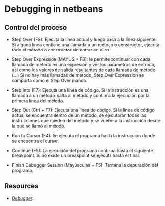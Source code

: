 # Debugging in netbeans

## Control del proceso
    
- Step Over (F8): Ejecuta la línea actual y luego pasa a la línea siguiente. 
Si alguna línea contiene una llamada a un método o constructor, 
ejecuta todo el método o constructor sin entrar en ellos.

- Step Over Expression (MAYUS + F8): le permite continuar con cada llamada de método 
en una expresión y ver los parámetros de entrada, 
así como los valores de salida resultantes de cada llamada de método (...) 
Si no hay más llamadas de método, Step Over Expression se comporta como el Step Over mando.

- Step Into (F7): Ejecuta una línea de código. 
Si la instrucción es una llamada a un método, salta al método
y continúa la ejecución por la primera línea del método.        

- Step Out (Ctrl + F7): Ejecuta una línea de código. Si la línea de código actual se encuentra dentro de un método,
se ejecutarán todas las instrucciones que queden del método
y se vuelve a la instrucción desde la que se llamó al método.

- Run to Cursor (F4): Se ejecuta el programa hasta la instrucción donde se encuentra el cursor.

- Continue (F5): La ejecución del programa continúa hasta el siguiente breakpoint. 
Si no existe un breakpoint se ejecuta hasta el final.

- Finish Debugger Session (Mayúsculas + F5): Termina la depuración del programa.

## Resources

- *[Debugger](https://puntocomnoesunlenguaje.blogspot.com/2014/11/netbeans-debugger-java.html#:~:text=Step%20Over%20(F8)%20Ejecuta%20una,dentro%20del%20c%C3%B3digo%20del%20m%C3%A9todo.&text=Si%20la%20instrucci%C3%B3n%20es%20una%20llamada%20a%20un%20m%C3%A9todo%2C%20salta,la%20primera%20l%C3%ADnea%20del%20m%C3%A9todo.).*